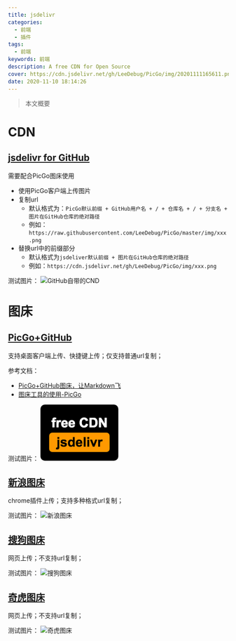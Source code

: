 ```yaml
---
title: jsdelivr
categories:
  - 前端
  - 插件
tags:
  - 前端
keywords: 前端
description: A free CDN for Open Source
cover: https://cdn.jsdelivr.net/gh/LeeDebug/PicGo/img/20201111165611.png
date: 2020-11-10 18:14:26
---
```


> 本文概要

# CDN

## [jsdelivr for GitHub](https://www.jsdelivr.com/?docs=gh)

需要配合PicGo图床使用
- 使用PicGo客户端上传图片
- 复制url
  - 默认格式为：`PicGo默认前缀 + GitHub用户名 + / + 仓库名 + / + 分支名 + 图片在GitHub仓库的绝对路径`
  - 例如：`https://raw.githubusercontent.com/LeeDebug/PicGo/master/img/xxx.png`
- 替换url中的前缀部分
  - 默认格式为`jsdeliver默认前缀 + 图片在GitHub仓库的绝对路径`
  - 例如：`https://cdn.jsdelivr.net/gh/LeeDebug/PicGo/img/xxx.png`

测试图片：
![GitHub自带的CND](https://cdn.jsdelivr.net/gh/LeeDebug/PicGo/img/20201111165611.png)


# 图床

## [PicGo+GitHub](https://molunerfinn.com/PicGo/)

支持桌面客户端上传、快捷键上传；仅支持普通url复制；

参考文档：
- [PicGo+GitHub图床，让Markdown飞](https://www.jianshu.com/p/2756724a5dee)
- [图床工具的使用-PicGo](https://www.jianshu.com/p/9d91355e8418)

测试图片：
![PicGo+GitHub](https://raw.githubusercontent.com/LeeDebug/PicGo/master/img/20201111165611.png)

## [新浪图床](https://chrome.google.com/webstore/detail/%E6%96%B0%E6%B5%AA%E5%BE%AE%E5%8D%9A%E5%9B%BE%E5%BA%8A/fdfdnfpdplfbbnemmmoklbfjbhecpnhf)

chrome插件上传；支持多种格式url复制；

测试图片：
![新浪图床](http://ww1.sinaimg.cn/large/c491e5a7ly1gkj4gezdtcj20a305xq2y.jpg)

## [搜狗图床](http://www.urkeji.com/tuchuang/sg/)

网页上传；不支持url复制；

测试图片：
![搜狗图床](https://img02.sogoucdn.com/app/a/100520146/eb05b038aeeef681ab204d37c3ca6ba8)

## [奇虎图床](http://www.urkeji.com/tuchuang/qh/)

网页上传；不支持url复制；

测试图片：
![奇虎图床](http://p5.so.qhimgs1.com/t02aeeef681ab204d37.jpg)